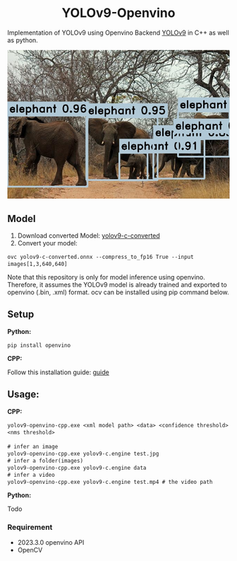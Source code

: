 <h1 align="center"><span>YOLOv9-Openvino</span></h1>

Implementation of YOLOv9 using Openvino Backend [YOLOv9](https://github.com/WongKinYiu/yolov9)  in C++ as well as python.

<p align="center" margin: 0 auto;>
  <img src="imgs/result.jpg"/>
</p>

## Model

1. Download converted Model: [yolov9-c-converted](https://drive.google.com/file/d/1eBs2zlPmPoa-K2N4enTG3srXmesKQyM9/view?usp=sharing)
2. Convert your model:
``` shell
ovc yolov9-c-converted.onnx --compress_to_fp16 True --input images[1,3,640,640]
```
Note that this repository is only for model inference using openvino. Therefore, it assumes the YOLOv9 model is already trained and exported to openvino (.bin, .xml) format. ocv can be installed using pip command below.

## Setup

**Python:**
``` shell
pip install openvino
```

**CPP:**

Follow this installation guide: [guide](https://docs.openvino.ai/2023.3/openvino_docs_install_guides_installing_openvino_from_archive_windows.html)

## Usage:

**CPP:**
``` shell
yolov9-openvino-cpp.exe <xml model path> <data> <confidence threshold> <nms threshold>

# infer an image
yolov9-openvino-cpp.exe yolov9-c.engine test.jpg 
# infer a folder(images)
yolov9-openvino-cpp.exe yolov9-c.engine data
# infer a video
yolov9-openvino-cpp.exe yolov9-c.engine test.mp4 # the video path
```
**Python:**

Todo

### Requirement
- 2023.3.0 openvino API
- OpenCV
